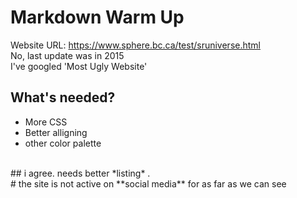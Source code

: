 # Markdown Warm Up <br />
Website URL: https://www.sphere.bc.ca/test/sruniverse.html <br />
No, last update was in 2015 <br />
I've googled 'Most Ugly Website' <br />
## What's needed? <br />
- More CSS
- Better alligning
- other color palette
<br />
## i agree. needs better *listing* .
<br /> 
# the site is not active on **social media** for as far as we can see
